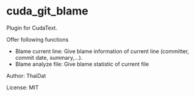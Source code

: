 # cuda_git_blame

Plugin for CudaText. 

Offer following functions

- Blame current line: Give blame information of current line (committer, commit date, summary,...).
- Blame analyze file: Give blame statistic of current file

Author: ThaiDat

License: MIT